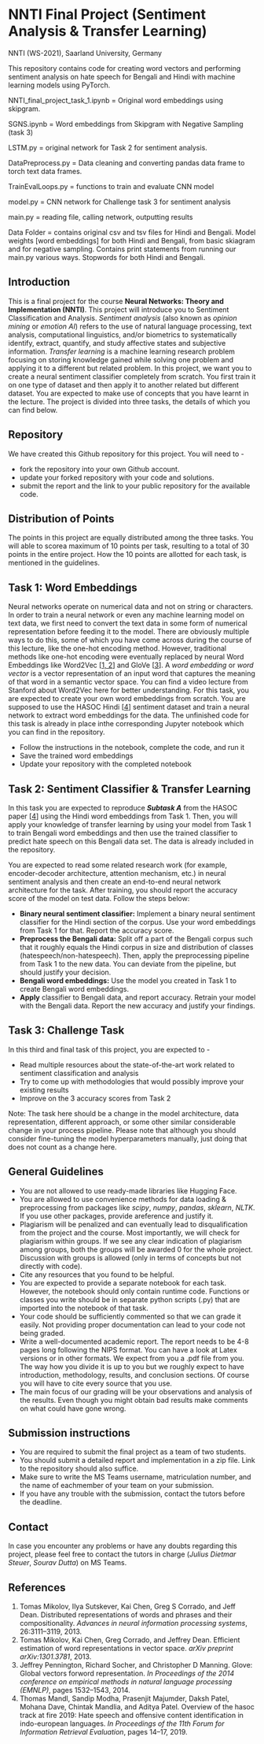 # NNTI Final Project (Sentiment Analysis & Transfer Learning)
NNTI (WS-2021), Saarland University, Germany

This repository contains code for creating word vectors and performing sentiment analysis on hate speech for Bengali and Hindi with machine learning models using PyTorch.

NNTI_final_project_task_1.ipynb = Original word embeddings using skipgram.

SGNS.ipynb = Word embeddings from Skipgram with Negative Sampling (task 3)

LSTM.py = original network for Task 2 for sentiment analysis.

DataPreprocess.py = Data cleaning and converting pandas data frame to torch text data frames.

TrainEvalLoops.py = functions to train and evaluate CNN model

model.py = CNN network for Challenge task 3 for sentiment analysis

main.py = reading file, calling network, outputting results

Data Folder = contains original csv and tsv files for Hindi and Bengali. Model weights [word embeddings] for both Hindi and Bengali, from basic skiagram and for negative sampling. Contains print statements from running our main.py various ways. Stopwords for both Hindi and Bengali.

## Introduction
This is a final project for the course **Neural Networks: Theory and Implementation (NNTI)**. This project will introduce you to Sentiment Classification and Analysis. *Sentiment analysis* (also known as *opinion mining* or *emotion AI*) refers to the use of natural language processing, text analysis, computational linguistics, and/or biometrics to systematically identify, extract, quantify, and study affective states and subjective information. *Transfer learning* is a machine learning research problem focusing on storing knowledge gained while solving one problem and applying it to a different but related problem. In this project, we want you to create a neural sentiment classifier completely from scratch. You  first train it  on  one  type  of  dataset  and  then apply it  to  another  related  but  different dataset.  You are expected to make use of concepts that you have learnt in the lecture.  The project is divided into three tasks, the details of which you can find below.

## Repository
We have created this Github repository for this project.  You will need to -
* fork the repository into your own Github account.
* update your forked repository with your code and solutions.
* submit the report and the link to your public repository for the available code.

## Distribution of Points
The points in this project are equally distributed among the three tasks.  You will able to scorea maximum of 10 points per task, resulting to a total of 30 points in the entire project.  How the 10 points are allotted for each task, is mentioned in the guidelines.

## Task 1: Word Embeddings
Neural networks operate on numerical data and not on string or characters.  In order to train a neural network or even any machine learning model on text data, we first need to convert the text data in some form of numerical representation before feeding it to the model.  There are obviously multiple ways to do this, some of which you have come across during the course of this lecture, like the one-hot encoding method.  However, traditional methods like one-hot encoding were eventually replaced by neural Word Embeddings like Word2Vec [[1, 2](#references)] and GloVe [[3](#references)].  A *word embedding* or *word vector* is a vector representation of an input word that captures the meaning of that word in a semantic vector space.  You can find a video lecture from Stanford about Word2Vec here for better understanding. For this task, you are expected to create your own word embeddings from  scratch. You are supposed to use the HASOC Hindi [[4](#references)] sentiment dataset and train a neural network to extract word embeddings for the data. The unfinished code for this task is already in place inthe corresponding Jupyter notebook which you can find in the repository.

* Follow the instructions in the notebook, complete the code, and run it
* Save the trained word embeddings
* Update your repository with the completed notebook

## Task 2: Sentiment Classifier & Transfer Learning
In this task you are expected to reproduce ***Subtask A*** from the HASOC paper [[4](#references)] using the Hindi word embeddings from Task 1.  Then, you will apply your knowledge of transfer learning by using  your  model  from Task 1 to train Bengali word embeddings and then use the trained classifier to predict hate speech on this Bengali data set.  The data is already included in the repository.

You are expected to read some related research work (for example, encoder-decoder architecture, attention mechanism, etc.)  in neural sentiment analysis and then create an end-to-end neural network architecture for the task. After training, you should report the accuracy score of the model on test data. Follow the steps below:

* **Binary neural sentiment classifier:**  Implement a binary neural sentiment classifier for  the  Hindi  section  of  the  corpus. Use  your  word  embeddings  from  Task  1  for  that. Report the accuracy score.
* **Preprocess the Bengali data:** Split off a part of the Bengali corpus such that it roughly equals the Hindi corpus in size and distribution of classes (hatespeech/non-hatespeech). Then, apply the preprocessing pipeline from Task 1 to the new data. You can deviate from the pipeline, but should justify your decision.
* **Bengali  word  embeddings:**  Use  the  model  you  created  in  Task  1  to  create  Bengali word embeddings.
* **Apply** classifier  to  Bengali  data,  and  report  accuracy.   Retrain  your  model  with  the Bengali data.  Report the new accuracy and justify your findings. 

## Task 3: Challenge Task
In this third and final task of this project, you are expected to -

* Read multiple resources about the state-of-the-art work related to sentiment classification and analysis
* Try to come up with methodologies that would possibly improve your existing results
* Improve on the 3 accuracy scores from Task 2

Note: The task here should be a change in the model architecture, data representation, different approach, or some other similar considerable change in your process pipeline.  Please note that although you should consider fine-tuning the model hyperparameters manually, just doing that does not count as a change here.

## General Guidelines
* You are not allowed to use ready-made libraries like Hugging Face.
* You are allowed to use convenience methods for data loading & preprocessing from packages  like  *scipy*,  *numpy*, *pandas*, *sklearn*, *NLTK*. If  you  use  other  packages,  provide  areference and justify it.
* Plagiarism will be penalized and can eventually lead to disqualification from the project and the course. Most importantly, we will check for plagiarism within groups. If we see any clear indication of plagiarism among groups, both the groups will be awarded 0 for the whole project. Discussion with groups is allowed (only in terms of concepts but not directly with code).
* Cite any resources that you found to be helpful.
* You are expected to provide a separate notebook for each task. However, the notebook should only contain runtime code. Functions or classes you write should be in separate python scripts (.py) that are imported into the notebook of that task.
* Your code should be sufficiently commented so that we can grade it easily. Not providing proper documentation can lead to your code not being graded.
* Write a well-documented academic report. The report needs to be 4-8 pages long following the NIPS format. You can have a look at Latex versions or in other formats. We expect from you a .pdf file from you. The way how you divide it is up to you but we roughly expect to have introduction, methodology, results, and conclusion sections. Of course you will have to cite every source that you use.
* The main focus of our grading will be your observations and analysis of the results. Even though you might obtain bad results make comments on what could have gone wrong.

## Submission instructions
* You are required to submit the final project as a team of two students.
* You should submit a detailed report and implementation in a zip file. Link to the repository should also suffice.
* Make sure to write the MS Teams username, matriculation number, and the name of eachmember of your team on your submission.
* If you have any trouble with the submission, contact the tutors before the deadline.

## Contact
In case you encounter any problems or have any doubts regarding this project, please feel free to contact the tutors in charge (*Julius Dietmar Steuer*, *Sourav Dutta*) on MS Teams.

## References
1. Tomas  Mikolov,  Ilya  Sutskever,  Kai  Chen,  Greg  S  Corrado,  and  Jeff  Dean. Distributed representations of words and phrases and their compositionality. *Advances in neural information processing systems*, 26:3111–3119, 2013.
2.  Tomas Mikolov, Kai Chen, Greg Corrado, and Jeffrey Dean. Efficient estimation of word representations in vector space. *arXiv preprint arXiv:1301.3781*, 2013.
3.  Jeffrey Pennington, Richard Socher, and Christopher D Manning. Glove: Global vectors forword representation. *In Proceedings of the 2014 conference on empirical methods in natural language processing (EMNLP)*, pages 1532–1543, 2014.
4.  Thomas Mandl, Sandip Modha, Prasenjit Majumder, Daksh Patel, Mohana Dave, Chintak Mandlia,  and  Aditya  Patel.   Overview  of  the  hasoc  track  at  fire  2019:  Hate speech  and offensive content identification in indo-european languages. *In Proceedings of the 11th Forum for Information Retrieval Evaluation*, pages 14–17, 2019.

